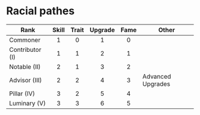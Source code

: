 # Racial pathes

| Rank            | Skill | Trait | Upgrade | Fame | Other             |
| --------------- | :---: | :---: | :-----: | :--: | ----------------- |
| Commoner        |   1   |   0   |    1    |  0   |
| Contributor (I) |   1   |   1   |    2    |  1   |
| Notable (II)    |   2   |   1   |    3    |  2   |
| Advisor (III)   |   2   |   2   |    4    |  3   | Advanced Upgrades |
| Pillar (IV)     |   3   |   2   |    5    |  4   |
| Luminary (V)    |   3   |   3   |    6    |  5   |

